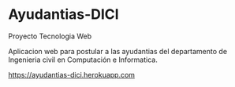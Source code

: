 # Ayudantias-DICI
Proyecto Tecnologia Web

Aplicacion web para postular a las ayudantias del departamento de Ingenieria civil en Computación e Informatica.

https://ayudantias-dici.herokuapp.com

